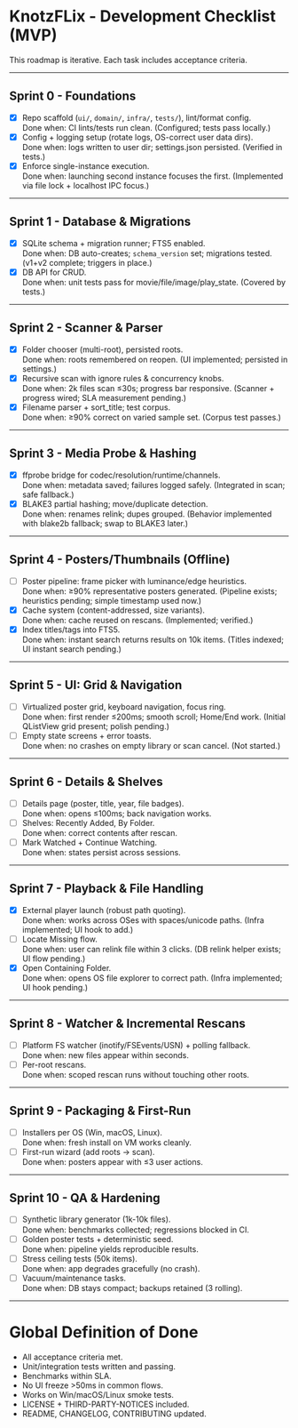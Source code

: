 # KnotzFLix - Development Checklist (MVP)

This roadmap is iterative. Each task includes acceptance criteria.

---

## Sprint 0 - Foundations
- [x] Repo scaffold (`ui/`, `domain/`, `infra/`, `tests/`), lint/format config.  
  Done when: CI lints/tests run clean. (Configured; tests pass locally.)
- [x] Config + logging setup (rotate logs, OS-correct user data dirs).  
  Done when: logs written to user dir; settings.json persisted. (Verified in tests.)
- [x] Enforce single-instance execution.  
  Done when: launching second instance focuses the first. (Implemented via file lock + localhost IPC focus.)

---

## Sprint 1 - Database & Migrations
- [x] SQLite schema + migration runner; FTS5 enabled.  
  Done when: DB auto-creates; `schema_version` set; migrations tested. (v1+v2 complete; triggers in place.)
- [x] DB API for CRUD.  
  Done when: unit tests pass for movie/file/image/play_state. (Covered by tests.)

---

## Sprint 2 - Scanner & Parser
- [x] Folder chooser (multi-root), persisted roots.  
  Done when: roots remembered on reopen. (UI implemented; persisted in settings.)
- [x] Recursive scan with ignore rules & concurrency knobs.  
  Done when: 2k files scan ≤30s; progress bar responsive. (Scanner + progress wired; SLA measurement pending.)
- [x] Filename parser + sort_title; test corpus.  
  Done when: ≥90% correct on varied sample set. (Corpus test passes.)

---

## Sprint 3 - Media Probe & Hashing
- [x] ffprobe bridge for codec/resolution/runtime/channels.  
  Done when: metadata saved; failures logged safely. (Integrated in scan; safe fallback.)
- [x] BLAKE3 partial hashing; move/duplicate detection.  
  Done when: renames relink; dupes grouped. (Behavior implemented with blake2b fallback; swap to BLAKE3 later.)

---

## Sprint 4 - Posters/Thumbnails (Offline)
- [ ] Poster pipeline: frame picker with luminance/edge heuristics.  
  Done when: ≥90% representative posters generated. (Pipeline exists; heuristics pending; simple timestamp used now.)
- [x] Cache system (content-addressed, size variants).  
  Done when: cache reused on rescans. (Implemented; verified.)
- [x] Index titles/tags into FTS5.  
  Done when: instant search returns results on 10k items. (Titles indexed; UI instant search pending.)

---

## Sprint 5 - UI: Grid & Navigation
- [ ] Virtualized poster grid, keyboard navigation, focus ring.  
  Done when: first render ≤200ms; smooth scroll; Home/End work. (Initial QListView grid present; polish pending.)
- [ ] Empty state screens + error toasts.  
  Done when: no crashes on empty library or scan cancel. (Not started.)

---

## Sprint 6 - Details & Shelves
- [ ] Details page (poster, title, year, file badges).  
  Done when: opens ≤100ms; back navigation works.
- [ ] Shelves: Recently Added, By Folder.  
  Done when: correct contents after rescan.
- [ ] Mark Watched + Continue Watching.  
  Done when: states persist across sessions.

---

## Sprint 7 - Playback & File Handling
- [x] External player launch (robust path quoting).  
  Done when: works across OSes with spaces/unicode paths. (Infra implemented; UI hook to add.)
- [ ] Locate Missing flow.  
  Done when: user can relink file within 3 clicks. (DB relink helper exists; UI flow pending.)
- [x] Open Containing Folder.  
  Done when: opens OS file explorer to correct path. (Infra implemented; UI hook pending.)

---

## Sprint 8 - Watcher & Incremental Rescans
- [ ] Platform FS watcher (inotify/FSEvents/USN) + polling fallback.  
  Done when: new files appear within seconds.
- [ ] Per-root rescans.  
  Done when: scoped rescan runs without touching other roots.

---

## Sprint 9 - Packaging & First-Run
- [ ] Installers per OS (Win, macOS, Linux).  
  Done when: fresh install on VM works cleanly.
- [ ] First-run wizard (add roots → scan).  
  Done when: posters appear with ≤3 user actions.

---

## Sprint 10 - QA & Hardening
- [ ] Synthetic library generator (1k-10k files).  
  Done when: benchmarks collected; regressions blocked in CI.
- [ ] Golden poster tests + deterministic seed.  
  Done when: pipeline yields reproducible results.
- [ ] Stress ceiling tests (50k items).  
  Done when: app degrades gracefully (no crash).
- [ ] Vacuum/maintenance tasks.  
  Done when: DB stays compact; backups retained (3 rolling).

---

# Global Definition of Done
- All acceptance criteria met.  
- Unit/integration tests written and passing.  
- Benchmarks within SLA.  
- No UI freeze >50ms in common flows.  
- Works on Win/macOS/Linux smoke tests.  
- LICENSE + THIRD-PARTY-NOTICES included.  
- README, CHANGELOG, CONTRIBUTING updated.  
